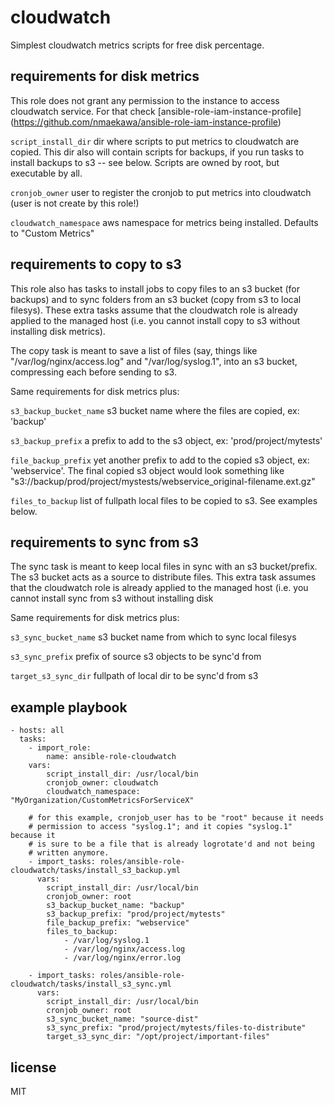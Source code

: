cloudwatch
=========
Simplest cloudwatch metrics scripts for free disk percentage.


requirements for disk metrics
------------------------

This role does not grant any permission to the instance to access cloudwatch
service. For that check [ansible-role-iam-instance-profile]
(https://github.com/nmaekawa/ansible-role-iam-instance-profile)

`script_install_dir` dir where scripts to put metrics to cloudwatch are copied.
This dir also will contain scripts for backups, if you run tasks to install
backups to s3 -- see below. Scripts are owned by root, but executable by all.

`cronjob_owner` user to register the cronjob to put metrics into cloudwatch
(user is not create by this role!)

`cloudwatch_namespace` aws namespace for metrics being installed. Defaults to
"Custom Metrics"


requirements to copy to s3
--------------------------

This role also has tasks to install jobs to copy files to an s3 bucket (for
backups) and to sync folders from an s3 bucket (copy from s3 to local filesys).
These extra tasks assume that the cloudwatch role is already applied to the
managed host (i.e. you cannot install copy to s3 without installing disk
metrics).

The copy task is meant to save a list of files (say, things like
"/var/log/nginx/access.log" and "/var/log/syslog.1", into an s3 bucket, compressing
each before sending to s3.

Same requirements for disk metrics plus:

`s3_backup_bucket_name` s3 bucket name where the files are copied, ex: 'backup'

`s3_backup_prefix` a prefix to add to the s3 object, ex: 'prod/project/mytests'

`file_backup_prefix` yet another prefix to add to the copied s3 object, ex:
'webservice'. The final copied s3 object would look something like
"s3://backup/prod/project/mystests/webservice_original-filename.ext.gz"

`files_to_backup` list of fullpath local files to be copied to s3. See examples
below.


requirements to sync from s3
----------------------------

The sync task is meant to keep local files in sync with an s3 bucket/prefix.
The s3 bucket acts as a source to distribute files.
This extra task assumes that the cloudwatch role is already applied to the
managed host (i.e. you cannot install sync from s3 without installing disk

Same requirements for disk metrics plus:

`s3_sync_bucket_name` s3 bucket name from which to sync local filesys

`s3_sync_prefix` prefix of source s3 objects to be sync'd from

`target_s3_sync_dir` fullpath of local dir to be sync'd from s3


example playbook
----------------

    - hosts: all
      tasks:
        - import_role:
            name: ansible-role-cloudwatch
        vars:
            script_install_dir: /usr/local/bin
            cronjob_owner: cloudwatch
            cloudwatch_namespace: "MyOrganization/CustomMetricsForServiceX"

        # for this example, cronjob_user has to be "root" because it needs
        # permission to access "syslog.1"; and it copies "syslog.1" because it
        # is sure to be a file that is already logrotate'd and not being
        # written anymore.
        - import_tasks: roles/ansible-role-cloudwatch/tasks/install_s3_backup.yml
          vars:
            script_install_dir: /usr/local/bin
            cronjob_owner: root
            s3_backup_bucket_name: "backup"
            s3_backup_prefix: "prod/project/mytests"
            file_backup_prefix: "webservice"
            files_to_backup:
                - /var/log/syslog.1
                - /var/log/nginx/access.log
                - /var/log/nginx/error.log

        - import_tasks: roles/ansible-role-cloudwatch/tasks/install_s3_sync.yml
          vars:
            script_install_dir: /usr/local/bin
            cronjob_owner: root
            s3_sync_bucket_name: "source-dist"
            s3_sync_prefix: "prod/project/mytests/files-to-distribute"
            target_s3_sync_dir: "/opt/project/important-files"


license
-------

MIT


